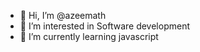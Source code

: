 - 👋 Hi, I’m @azeemath
- 👀 I’m interested in Software development
- 🌱 I’m currently learning javascript 

<!---
azeemath/azeemath is a ✨ special ✨ repository because its `README.md` (this file) appears on your GitHub profile.
You can click the Preview link to take a look at your changes.
--->
